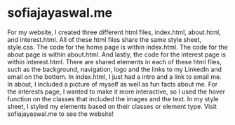 # sofiajayaswal.me
For my website, I created three different html files, index.html, about.html, and interest.html. All of these html files share the same style sheet, style.css. The code for the home page is within index.html. The code for the about page is within about.html. And lastly, the code for the interest page is within interest.html. There are shared elements in each of these html files, such as the background, navigation, logo and the links to my LinkedIn and email on the bottom. In index.html, I just had a intro and a link to email me. In about, I included a picture of myself as well as fun facts about me. For the interests page, I wanted to make it more interactive, so I used the hover function on the classes that included the images and the text. In my style sheet, I styled my elements based on their classes or element type. Visit sofiajayaswal.me to see the website!
